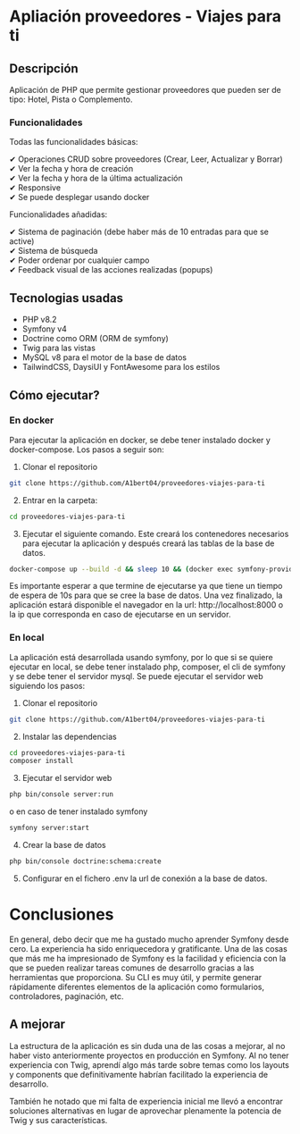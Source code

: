 # Apliación proveedores - Viajes para ti
## Descripción
Aplicación de PHP que permite gestionar proveedores que pueden ser de tipo: Hotel, Pista o Complemento.
### Funcionalidades
Todas las funcionalidades básicas: 

&#10004; Operaciones CRUD sobre proveedores (Crear, Leer, Actualizar y Borrar) <br>
&#10004; Ver la fecha y hora de creación <br>
&#10004; Ver la fecha y hora de la última actualización <br>
&#10004; Responsive <br>
&#10004; Se puede desplegar usando docker <br>

Funcionalidades añadidas:

&#10004; Sistema de paginación (debe haber más de 10 entradas para que se active) <br>
&#10004; Sistema de búsqueda <br>
&#10004; Poder ordenar por cualquier campo <br>
&#10004; Feedback visual de las acciones realizadas (popups) <br>

## Tecnologias usadas
- PHP v8.2
- Symfony v4
- Doctrine como ORM (ORM de symfony)
- Twig para las vistas
- MySQL v8 para el motor de la base de datos
- TailwindCSS, DaysiUI y FontAwesome para los estilos
## Cómo ejecutar?
### En docker
Para ejecutar la aplicación en docker, se debe tener instalado docker y docker-compose.
Los pasos a seguir son:
1. Clonar el repositorio
```bash
git clone https://github.com/A1bert04/proveedores-viajes-para-ti
```
2. Entrar en la carpeta:
```bash
cd proveedores-viajes-para-ti
```
3. Ejecutar el siguiente comando. Este creará los contenedores necesarios para ejecutar la aplicación y después creará las tablas de la base de datos.
```bash
docker-compose up --build -d && sleep 10 && (docker exec symfony-providers php bin/console doctrine:schema:create > /dev/null 2>&1 || true) && echo "Server running successfully"
```
Es importante esperar a que termine de ejecutarse ya que tiene un tiempo de espera de 10s para que se cree la base de datos.
Una vez finalizado, la aplicación estará disponible el navegador en la url: http://localhost:8000 o la ip que corresponda en caso de ejecutarse en un servidor.

### En local
La aplicación está desarrollada usando symfony, 
por lo que si se quiere ejecutar en local, se debe tener instalado php, composer, el cli de symfony y se debe 
tener el servidor mysql.
Se puede ejecutar el servidor web siguiendo los pasos:
1. Clonar el repositorio
```bash
git clone https://github.com/A1bert04/proveedores-viajes-para-ti
```
2. Instalar las dependencias

```bash
cd proveedores-viajes-para-ti
composer install
```

3. Ejecutar el servidor web

```bash
php bin/console server:run
```

o en caso de tener instalado symfony

```bash
symfony server:start
```

4. Crear la base de datos
```bash
php bin/console doctrine:schema:create
```

5. Configurar en el fichero .env la url de conexión a la base de datos.

# Conclusiones 
En general, debo decir que me ha gustado mucho 
aprender Symfony desde cero. 
La experiencia ha sido enriquecedora y gratificante. 
Una de las cosas que más me ha impresionado de Symfony
es la facilidad y eficiencia con la que se pueden realizar 
tareas comunes de desarrollo gracias a las herramientas que proporciona. 
Su CLI es muy útil, y permite generar rápidamente diferentes elementos de la aplicación
como formularios, controladores, paginación, etc.

## A mejorar
La estructura de la aplicación es sin duda una de
las cosas a mejorar, al no haber visto anteriormente
proyectos en producción en Symfony.
Al no tener experiencia con Twig, aprendí
algo más tarde sobre temas como los layouts y
components que definitivamente habrían facilitado la
experiencia de desarrollo.

También he notado que mi falta de experiencia inicial 
me llevó a encontrar soluciones alternativas en 
lugar de aprovechar plenamente la potencia de Twig y sus características. 